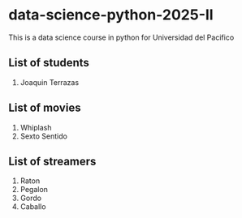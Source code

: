 # data-science-python-2025-II
This is a data science course in python for Universidad del Pacifico
## List of students
1. Joaquin Terrazas
## List of movies
1. Whiplash
2. Sexto Sentido
## List of streamers
1. Raton
2. Pegalon
3. Gordo
4. Caballo
